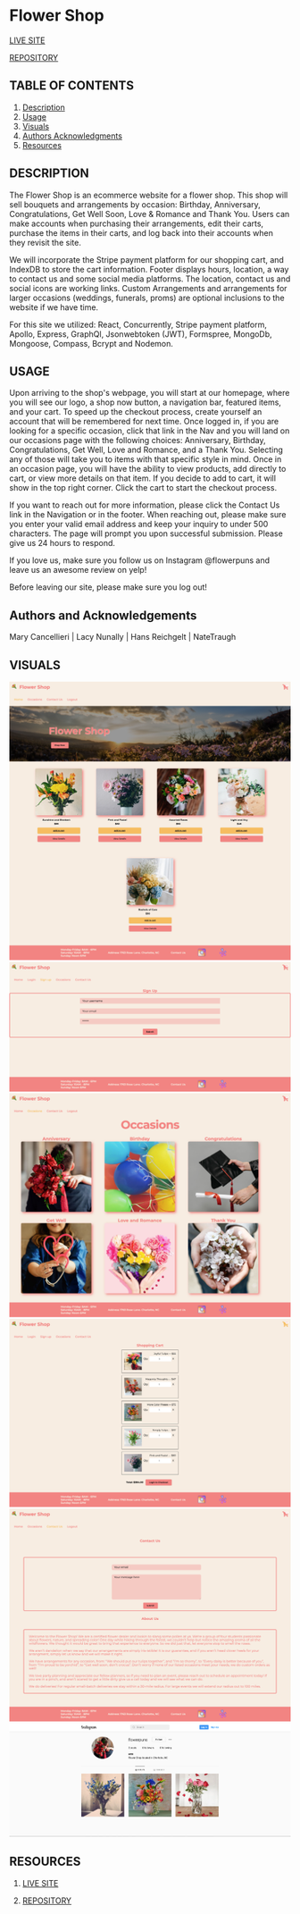# Flower Shop

[LIVE SITE](https://bouquetnow.herokuapp.com/)

[REPOSITORY](https://github.com/ntraugh/flower-shop)

## TABLE OF CONTENTS

1. [Description](#description)
2. [Usage](#USAGE)
3. [Visuals](#visuals)
4. [Authors Acknowledgments](#authors-and-acknowledgments)
5. [Resources](#resources)

## DESCRIPTION

The Flower Shop is an ecommerce website for a flower shop. This shop will sell bouquets and arrangements by occasion: Birthday, Anniversary, Congratulations, Get Well Soon, Love & Romance and Thank You. Users can make accounts when purchasing their arrangements, edit their carts, purchase the items in their carts, and log back into their accounts when they revisit the site.

We will incorporate the Stripe payment platform for our shopping cart, and IndexDB to store the cart information. Footer displays hours, location, a way to contact us and some social media platforms. The location, contact us and social icons are working links. Custom Arrangements and arrangements for larger occasions (weddings, funerals, proms) are optional inclusions to the website if we have time.

For this site we utilized: React, Concurrently, Stripe payment platform, Apollo, Express, GraphQl, Jsonwebtoken (JWT), Formspree, MongoDb, Mongoose, Compass, Bcrypt and Nodemon.


## USAGE
Upon arriving to the shop's webpage, you will start at our homepage, where you will see our logo, a shop now button, a navigation bar, featured items, and your cart. To speed up the checkout process, create yourself an account that will be remembered for next time. Once logged in, if you are looking for a specific occasion, click that link in the Nav and you will land on our occasions page with the following choices: Anniversary, Birthday, Congratulations, Get Well, Love and Romance, and a Thank You. Selecting any of those will take you to items with that specific style in mind. Once in an occasion page, you will have the ability to view products, add directly to cart, or view more details on that item. If you decide to add to cart, it will show in the top right corner. Click the cart to start the checkout process. 

If you want to reach out for more information, please click the Contact Us link in the Navigation or in the footer. When reaching out, please make sure you enter your valid email address and keep your inquiry to under 500 characters. The page will prompt you upon successful submission. Please give us 24 hours to respond. 

If you love us, make sure you follow us on Instagram @flowerpuns and leave us an awesome review on yelp! 

Before leaving our site, please make sure you log out! 

## Authors and Acknowledgements
Mary Cancellieri | Lacy Nunally | Hans Reichgelt | NateTraugh

## VISUALS

![Homepage](./assets/FlowerShopHome.png)
![Sign Up](./assets/SignUp.png)
![Occasions](./assets/Occasions.png)
![Checkout](./assets/Checkout.png)
![Contact-and-About](./assets/ContactAbout.png)
![Instagram](./assets/FPIG.png)

## RESOURCES

1. [LIVE SITE](https://bouquetnow.herokuapp.com/)

2. [REPOSITORY](https://github.com/ntraugh/flower-shop)